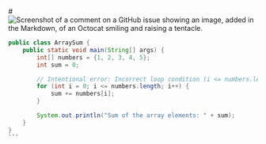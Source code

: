 #![Screenshot of a comment on a GitHub issue showing an image, added in the Markdown, of an Octocat smiling and raising a tentacle.](https://myoctocat.com/assets/images/base-octocat.svg)
``````java
public class ArraySum {
    public static void main(String[] args) {
        int[] numbers = {1, 2, 3, 4, 5};
        int sum = 0;

        // Intentional error: Incorrect loop condition (i <= numbers.length)
        for (int i = 0; i <= numbers.length; i++) {
            sum += numbers[i];
        }

        System.out.println("Sum of the array elements: " + sum);
    }
}
```
